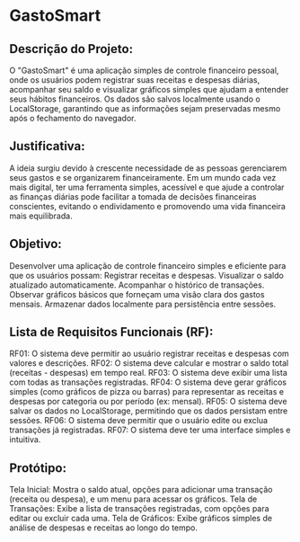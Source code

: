 <h1>  GastoSmart </h1>
    

<h2> Descrição do Projeto:</h2>
    O "GastoSmart" é uma aplicação simples de controle financeiro pessoal, onde os usuários podem registrar suas receitas e despesas diárias, acompanhar seu saldo e visualizar gráficos simples que ajudam a entender seus hábitos financeiros. Os dados são salvos localmente usando o LocalStorage, garantindo que as informações sejam preservadas mesmo após o fechamento do navegador.

 <h2> Justificativa:</h2>
    A ideia surgiu devido à crescente necessidade de as pessoas gerenciarem seus gastos e se organizarem financeiramente. Em um mundo cada vez mais digital, ter uma ferramenta simples, acessível e que ajude a controlar as finanças diárias pode facilitar a tomada de decisões financeiras conscientes, evitando o endividamento e promovendo uma vida financeira mais equilibrada.

<h2>Objetivo:</h2>
    Desenvolver uma aplicação de controle financeiro simples e eficiente para que os usuários possam:
        Registrar receitas e despesas.
        Visualizar o saldo atualizado automaticamente.
        Acompanhar o histórico de transações.
        Observar gráficos básicos que forneçam uma visão clara dos gastos mensais.
        Armazenar dados localmente para persistência entre sessões.

<h2> Lista de Requisitos Funcionais (RF):</h2>
    RF01: O sistema deve permitir ao usuário registrar receitas e despesas com valores e descrições.
    RF02: O sistema deve calcular e mostrar o saldo total (receitas - despesas) em tempo real.
    RF03: O sistema deve exibir uma lista com todas as transações registradas.
    RF04: O sistema deve gerar gráficos simples (como gráficos de pizza ou barras) para representar as receitas e despesas por categoria ou por período (ex: mensal).
    RF05: O sistema deve salvar os dados no LocalStorage, permitindo que os dados persistam entre sessões.
    RF06: O sistema deve permitir que o usuário edite ou exclua transações já registradas.
    RF07: O sistema deve ter uma interface simples e intuitiva.

<h2>Protótipo: </h2>
    Tela Inicial: Mostra o saldo atual, opções para adicionar uma transação (receita ou despesa), e um menu para acessar os gráficos.
    Tela de Transações: Exibe a lista de transações registradas, com opções para editar ou excluir cada uma.
    Tela de Gráficos: Exibe gráficos simples de análise de despesas e receitas ao longo do tempo.
